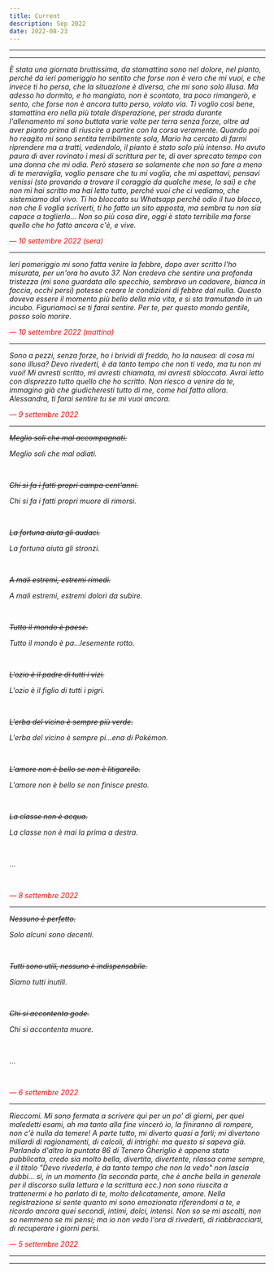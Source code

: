 ```yaml
---
title: Current
description: Sep 2022
date: 2022-08-23
---
```


---
---

*È stata una giornata bruttissima, da stamattina sono nel dolore, nel pianto, perché da ieri pomeriggio ho sentito che forse non è vero che mi vuoi, e che invece ti ho persa, che la situazione è diversa, che mi sono solo illusa. Ma adesso ho dormito, e ho mangiato, non è scontato, tra poco rimangerò, e sento, che forse non è ancora tutto perso, volato via. Ti voglio così bene, stamattina ero nella più totale disperazione, per strada durante l'allenamento mi sono buttata varie volte per terra senza forze, oltre ad aver pianto prima di riuscire a partire con la corsa veramente. Quando poi ho reagito mi sono sentita terribilmente sola, Mario ha cercato di farmi riprendere ma a tratti, vedendolo, il pianto è stato solo più intenso. Ho avuto paura di aver rovinato i mesi di scrittura per te, di aver sprecato tempo con una donna che mi odia. Però stasera so solamente che non so fare a meno di te meraviglia, voglio pensare che tu mi voglia, che mi aspettavi, pensavi venissi (sto provando a trovare il coraggio da qualche mese, lo sai) e che non mi hai scritto ma hai letto tutto, perché vuoi che ci vediamo, che sistemiamo dal vivo. Ti ho bloccata su Whatsapp perché odio il tuo blocco, non che lì voglia scriverti, ti ho fatto un sito apposta, ma sembra tu non sia capace a toglierlo... Non so più cosa dire, oggi è stato terribile ma forse quello che ho fatto ancora c'è, e vive.*

<span style="color:red">*— 10 settembre 2022 (sera)*</span>

---

*Ieri pomeriggio mi sono fatta venire la febbre, dopo aver scritto l'ho misurata, per un'ora ho avuto 37. Non credevo che sentire una profonda tristezza (mi sono guardata allo specchio, sembravo un cadavere, bianca in faccia, occhi persi) potesse creare le condizioni di febbre dal nulla. Questo doveva essere il momento più bello della mia vita, e si sta tramutando in un incubo. Figuriamoci se ti farai sentire. Per te, per questo mondo gentile, posso solo morire.*

<span style="color:red">*— 10 settembre 2022 (mattina)*</span>

---

*Sono a pezzi, senza forze, ho i brividi di freddo, ho la nausea: di cosa mi sono illusa? Devo rivederti, è da tanto tempo che non ti vedo, ma tu non mi vuoi! Mi avresti scritto, mi avresti chiamata, mi avresti sbloccata. Avrai letto con disprezzo tutto quello che ho scritto. Non riesco a venire da te, immagino già che giudicheresti tutto di me, come hai fatto allora. Alessandra, ti farai sentire tu se mi vuoi ancora.*

<span style="color:red">*— 9 settembre 2022*</span>

---

*<del>Meglio soli che mal accompagnati.*

*Meglio soli che mal odiati.*

&nbsp;

*<del>Chi si fa i fatti propri campa cent'anni.*

*Chi si fa i fatti propri muore di rimorsi.*

&nbsp;

*<del>La fortuna aiuta gli audaci.*

*La fortuna aiuta gli stronzi.*

&nbsp;

*<del>A mali estremi, estremi rimedi.*

*A mali estremi, estremi dolori da subire.*

&nbsp;

*<del>Tutto il mondo è paese.*

*Tutto il mondo è pa...lesemente rotto.*

&nbsp;

*<del>L'ozio è il padre di tutti i vizi.*

*L'ozio è il figlio di tutti i pigri.*

&nbsp;

*<del>L'erba del vicino è sempre più verde.*

*L'erba del vicino è sempre pi...ena di Pokémon.*

&nbsp;

*<del>L'amore non è bello se non è litigarello.*

*L'amore non è bello se non finisce presto.*

&nbsp;

*<del>La classe non è acqua.*

*La classe non è mai la prima a destra.*

&nbsp;

...

&nbsp;

<span style="color:red">*— 8 settembre 2022*</span>

---

*<del>Nessuno è perfetto.*

*Solo alcuni sono decenti.*

&nbsp;

*<del>Tutti sono utili, nessuno è indispensabile.*

*Siamo tutti inutili.*

&nbsp;

*<del>Chi si accontenta gode.*

*Chi si accontenta muore.*

&nbsp;

...

&nbsp;

<span style="color:red">*— 6 settembre 2022*</span>

---

*Rieccomi. Mi sono fermata a scrivere qui per un po' di giorni, per quei maledetti esami, ah ma tanto alla fine vincerò io, la finiranno di rompere, non c'è nulla da temere! A parte tutto, mi diverto quasi a farli; mi divertono miliardi di ragionamenti, di calcoli, di intrighi: ma questo si sapeva già. Parlando d'altro la puntata 86 di Tenero Gheriglio è appena stata pubblicata, credo sia molto bella, divertita, divertente, rilassa come sempre, e il titolo "Devo rivederla, è da tanto tempo che non la vedo" non lascia dubbi... sì, in un momento (la seconda parte, che è anche bella in generale per il discorso sulla lettura e la scrittura ecc.) non sono riuscita a trattenermi e ho parlato di te, molto delicatamente, amore. Nella registrazione si sente quanto mi sono emozionata riferendomi a te, e ricordo ancora quei secondi, intimi, dolci, intensi. Non so se mi ascolti, non so nemmeno se mi pensi; ma io non vedo l'ora di rivederti, di riabbracciarti, di recuperare i giorni persi.*

<span style="color:red">*— 5 settembre 2022*</span>

---
---
